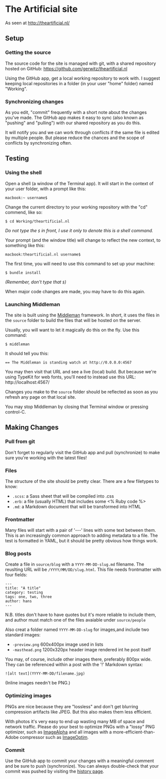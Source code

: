 # The Artificial site

As seen at http://theartificial.nl/

## Setup

### Getting the source

The source code for the site is managed with git, with a shared repository hosted on GitHub: https://github.com/gerwitz/theartificial.nl

Using the GitHub app, get a local working repository to work with. I suggest keeping local repositories in a folder (in your user "home" folder) named "Working".

### Synchronizing changes

As you edit, "commit" frequently with a short note about the changes you've made. The GitHub app makes it easy to sync (also known as "pushing" and "pulling") with our shared repository as you do this.

It will notify you and we can work through conflicts if the same file is edited by multiple people. But please reduce the chances and the scope of conflicts by synchronizing often.

## Testing

### Using the shell

Open a shell (a window of the Terminal app). It will start in the context of your user folder, with a prompt like this:

    macbook:~ username$

Change the current directory to your working repository with the "cd" commend, like so:

    $ cd Working/theartificial.nl

_Do not type the `$` in front, I use it only to denote this is a shell command._

Your prompt (and the window title) will change to reflect the new context, to something like this:

    macbook:theartificial.nl username$

The first time, you will need to use this command to set up your machine:

    $ bundle install

_(Remember, don't type that `$`)_

When major code changes are made, you may have to do this again.

### Launching Middleman

The site is built using the [Middleman](http://middlemanapp.com/) framework. In short, it uses the files in the `source` folder to build the files that will be hosted on the server.

Usually, you will want to let it magically do this on the fly. Use this command:

    $ middleman

It should tell you this:

    == The Middleman is standing watch at http://0.0.0.0:4567

You may then visit that URL and see a live (local) build. But because we're using TypeKit for web fonts, you'll need to instead use this URL: http://localhost:4567/

Changes you make to the `source` folder should be reflected as soon as you refresh any page on that local site.

You may stop Middleman by closing that Terminal window or pressing control-C.

## Making Changes

### Pull from git
Don't forget to regularly visit the GitHub app and pull (synchronize) to make sure you're working with the latest files!

### Files
The structure of the site should be pretty clear. There are a few filetypes to know:
- `.scss`: a Sass sheet that will be compiled into .css
- `.erb`: a file (usually HTML) that includes some <% Ruby code %>
- `.md`: a Markdown document that will be transformed into HTML

### Frontmatter
Many files will start with a pair of '---' lines with some text between them. This is an increasingly common approach to adding metadata to a file. The test is formatted in YAML, but it should be pretty obvious how things work.

### Blog posts

Create a file in `source/blog` with a `YYYY-MM-DD-slug.md` filename. The reuslting URL will be `/YYYY/MM/DD/slug.html`. This file needs frontmatter with four fields:

    ---
    title: "A title"
    category: testing
    tags: one, two, three
    author: hans
    ---

N.B. titles don't have to have quotes but it's more reliable to include them, and author must match one of the files avaiable under `source/people`

Also creat a folder named `YYYY-MM-DD-slug` for images,and include two standard images:

- `-preview.png` 600x400px image used in lists
- `-masthead.png` 1200x320px header image rendered int he post itself

You may, of course, include other images there, preferably 800px wide. They can be referenced within a post with the '!' Markdown syntax:

    ![alt text](YYYY-MM-DD/filename.jpg)

(Inline images needn't be PNG.)

### Optimizing images
PNGs are nice because they are "lossless" and don't get blurring compression artifacts like JPEG. But this also makes them less efficient.

With photos it's very easy to end up wasting many MB of space and network traffic. Please do your best to optimize PNGs with a "lossy" PNG optimizer, such as [ImageAlpha](http://pngmini.com/) and all images with a more-efficient-than-Adobe compressor such as [ImageOptim](https://imageoptim.com).

### Commit
Use the GitHub app to commit your changes with a meaningful comment and be sure to push (synchronize). You can always double-check that your commit was pushed by visiting the [history page](https://github.com/gerwitz/theartificial.nl/commits/master).
